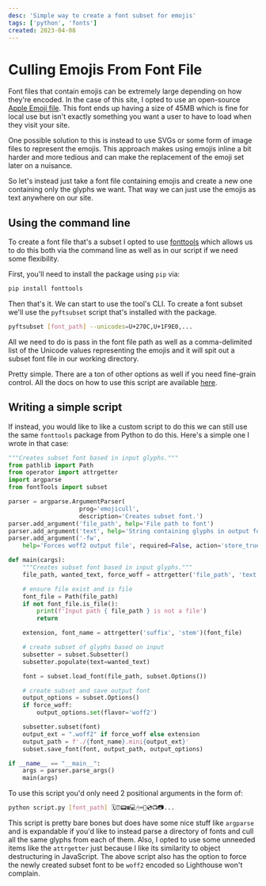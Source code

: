 ```yaml
---
desc: 'Simple way to create a font subset for emojis'
tags: ['python', 'fonts']
created: 2023-04-08
---
```


# Culling Emojis From Font File

Font files that contain emojis can be extremely large depending on how they're encoded. In the case of this site, I opted to use an open-source [Apple Emoji file](https://github.com/samuelngs/apple-emoji-linux). This font ends up having a size of 45MB which is fine for local use but isn't exactly something you want a user to have to load when they visit your site.

One possible solution to this is instead to use SVGs or some form of image files to represent the emojis. This approach makes using emojis inline a bit harder and more tedious and can make the replacement of the emoji set later on a nuisance.

So let's instead just take a font file containing emojis and create a new one containing only the glyphs we want. That way we can just use the emojis as text anywhere on our site.

## Using the command line

To create a font file that's a subset I opted to use [fonttools](https://fonttools.readthedocs.io/en/latest/index.html) which allows us to do this both via the command line as well as in our script if we need some flexibility.

First, you'll need to install the package using `pip` via:

```bash
pip install fonttools
```

Then that's it. We can start to use the tool's CLI. To create a font subset we'll use the `pyftsubset` script that's installed with the package.

```bash
pyftsubset [font_path] --unicodes=U+270C,U+1F9E0,...
```

All we need to do is pass in the font file path as well as a comma-delimited list of the Unicode values representing the emojis and it will spit out a subset font file in our working directory.

Pretty simple. There are a ton of other options as well if you need fine-grain control. All the docs on how to use this script are available [here](https://fonttools.readthedocs.io/en/latest/subset/index.html).

## Writing a simple script

If instead, you would like to like a custom script to do this we can still use the same `fonttools` package from Python to do this. Here's a simple one I wrote in that case:

```python
"""Creates subset font based in input glyphs."""
from pathlib import Path
from operator import attrgetter
import argparse
from fontTools import subset

parser = argparse.ArgumentParser(
                    prog='emojicull',
                    description='Creates subset font.')
parser.add_argument('file_path', help='File path to font')
parser.add_argument('text', help='String containing glyphs in output font')
parser.add_argument('-fw',
    help='Forces woff2 output file', required=False, action='store_true')

def main(cargs):
    """Creates subset font based in input glyphs."""
    file_path, wanted_text, force_woff = attrgetter('file_path', 'text', 'fw')(cargs)

    # ensure file exist and is file
    font_file = Path(file_path)
    if not font_file.is_file():
        print(f'Input path { file_path } is not a file')
        return

    extension, font_name = attrgetter('suffix', 'stem')(font_file)

    # create subset of glyphs based on input
    subsetter = subset.Subsetter()
    subsetter.populate(text=wanted_text)

    font = subset.load_font(file_path, subset.Options())

    # create subset and save output font
    output_options = subset.Options()
    if force_woff:
        output_options.set(flavor='woff2')

    subsetter.subset(font)
    output_ext = ".woff2" if force_woff else extension
    output_path = f'./{font_name}.mini{output_ext}'
    subset.save_font(font, output_path, output_options)

if __name__ == "__main__":
    args = parser.parse_args()
    main(args)
```

To use this script you'd only need 2 positional arguments in the form of:

```bash
python script.py [font_path] 🗓⏰📟☎💻🖱⌨💾💿📺📷...
```

This script is pretty bare bones but does have some nice stuff like `argparse` and is expandable if you'd like to instead parse a directory of fonts and cull all the same glyphs from each of them. Also, I opted to use some unneeded items like the `attrgetter` just because I like its similarity to object destructuring in JavaScript. The above script also has the option to force the newly created subset font to be `woff2` encoded so Lighthouse won't complain.
